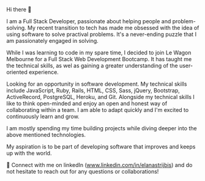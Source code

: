 Hi there 👋

I am a Full Stack Developer, passionate about helping people and problem-solving. My recent transition to tech has made me obsessed with the idea of using software to solve practival problems. It's a never-ending puzzle that I am passionately engaged in solving. 

While I was learning to code in my spare time, I decided to join Le Wagon Melbourne for a Full Stack Web Development Bootcamp. It has taught me the technical skills, as wel as gaining a greater understanding of the user-oriented experience. 

Looking for an opportunity in software development. My technical skills include JavaScript, Ruby, Rails, HTML, CSS, Sass, jQuery, Bootstrap, ActiveRecord, PostgreSQL, Heroku, and Git. Alongside my technical skills I like to think open-minded and enjoy an open and honest way of collaborating within a team. I am able to adapt quickly and I'm excited to continuously learn and grow.

I am mostly spending my time building projects while diving deeper into the above mentioned technologies. 

My aspiration is to be part of developing software that improves and keeps up with the world.

💬 Connect with me on linkedIn (www.linkedin.com/in/elanastrijbis) and do not hesitate to reach out for any questions or collaborations!

<!--
**elanastrijbis/elanastrijbis** is a ✨ _special_ ✨ repository because its `README.md` (this file) appears on your GitHub profile.

Here are some ideas to get you started:

- 🔭 I’m currently working on ...
- 🌱 I’m currently learning ...
- 👯 I’m looking to collaborate on ...
- 🤔 I’m looking for help with ...
- 💬 Ask me about ...
- 📫 How to reach me: ...
- 😄 Pronouns: ...
- ⚡ Fun fact: ...
-->

